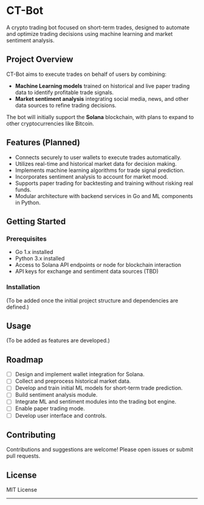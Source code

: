 # CT-Bot

A crypto trading bot focused on short-term trades, designed to automate and optimize trading decisions using machine learning and market sentiment analysis.

## Project Overview

CT-Bot aims to execute trades on behalf of users by combining:

- **Machine Learning models** trained on historical and live paper trading data to identify profitable trade signals.
- **Market sentiment analysis** integrating social media, news, and other data sources to refine trading decisions.

The bot will initially support the **Solana** blockchain, with plans to expand to other cryptocurrencies like Bitcoin.

## Features (Planned)

- Connects securely to user wallets to execute trades automatically.
- Utilizes real-time and historical market data for decision making.
- Implements machine learning algorithms for trade signal prediction.
- Incorporates sentiment analysis to account for market mood.
- Supports paper trading for backtesting and training without risking real funds.
- Modular architecture with backend services in Go and ML components in Python.

## Getting Started

### Prerequisites

- Go 1.x installed
- Python 3.x installed
- Access to Solana API endpoints or node for blockchain interaction
- API keys for exchange and sentiment data sources (TBD)

### Installation

(To be added once the initial project structure and dependencies are defined.)

## Usage

(To be added as features are developed.)

## Roadmap

- [ ] Design and implement wallet integration for Solana.
- [ ] Collect and preprocess historical market data.
- [ ] Develop and train initial ML models for short-term trade prediction.
- [ ] Build sentiment analysis module.
- [ ] Integrate ML and sentiment modules into the trading bot engine.
- [ ] Enable paper trading mode.
- [ ] Develop user interface and controls.

## Contributing

Contributions and suggestions are welcome! Please open issues or submit pull requests.

## License

MIT License

---

